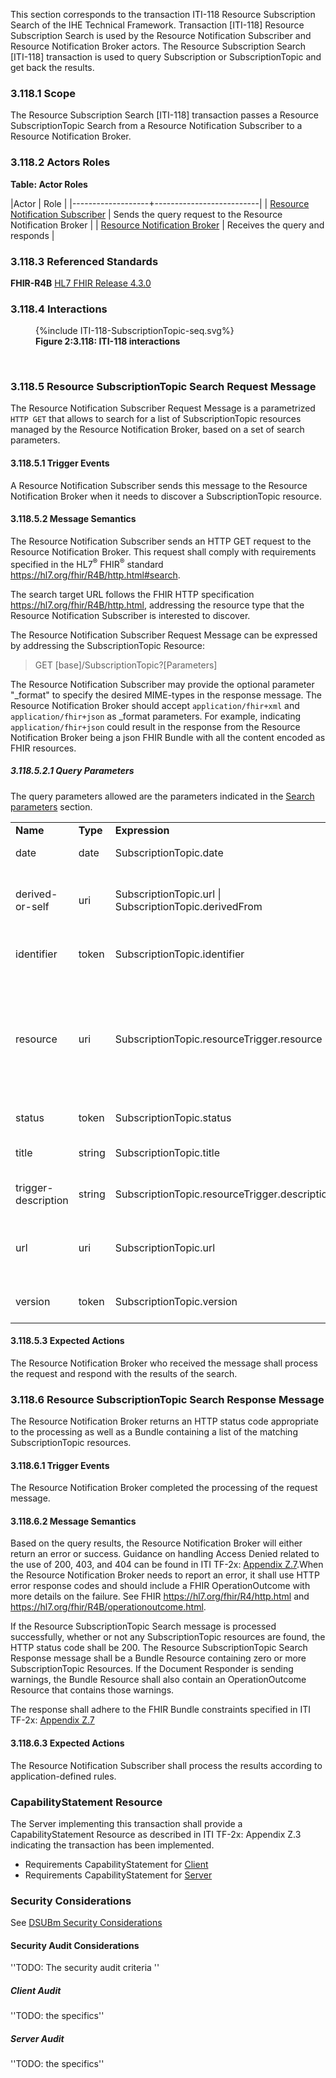 This section corresponds to the transaction ITI-118 Resource Subscription Search of the IHE Technical Framework. Transaction [ITI-118] Resource Subscription Search is used by the Resource Notification Subscriber and Resource Notification Broker actors. The Resource Subscription Search [ITI-118] transaction is used to query Subscription or SubscriptionTopic and get back the results.

### 3.118.1 Scope

The Resource Subscription Search [ITI-118] transaction passes a Resource SubscriptionTopic Search from a Resource Notification Subscriber to a Resource Notification Broker.

### 3.118.2 Actors Roles

**Table: Actor Roles**

|Actor | Role |
|-------------------+--------------------------|
| [Resource Notification Subscriber](volume-1.html#subscriber)     | Sends the query request to the Resource Notification Broker |
| [Resource Notification Broker](volume-1.html#broker) | Receives the query and responds |

### 3.118.3 Referenced Standards

**FHIR-R4B** [HL7 FHIR Release 4.3.0](https://www.hl7.org/FHIR/R4B)

### 3.118.4 Interactions

<figure>
{%include ITI-118-SubscriptionTopic-seq.svg%}
<figcaption><b>Figure 2:3.118: ITI-118 interactions</b></figcaption>
</figure>
<br clear="all">

### 3.118.5 Resource SubscriptionTopic Search Request Message
The Resource Notification Subscriber Request Message is a parametrized `HTTP GET` that allows to search for a list of SubscriptionTopic resources managed by the Resource Notification Broker, based on a set of search parameters.

#### 3.118.5.1 Trigger Events

A Resource Notification Subscriber sends this message to the Resource Notification Broker when it needs to discover a SubscriptionTopic resource.  

#### 3.118.5.2 Message Semantics

The Resource Notification Subscriber sends an HTTP GET request to the Resource Notification Broker. This request shall comply with requirements specified in the HL7<sup>®</sup>
FHIR<sup>®</sup> standard <https://hl7.org/fhir/R4B/http.html#search>.

The search target URL follows the FHIR HTTP specification <https://hl7.org/fhir/R4B/http.html>, addressing the resource type that the Resource Notification Subscriber is interested to discover. 

The Resource Notification Subscriber Request Message can be expressed by addressing the  SubscriptionTopic Resource:

> GET \[base\]/SubscriptionTopic?\[Parameters\]

The Resource Notification Subscriber may provide the optional parameter "_format" to specify the desired MIME-types in the response message. The Resource Notification Broker should accept `application/fhir+xml` and `application/fhir+json` as _format parameters.  For example, indicating `application/fhir+json` could result in the response from the Resource Notification Broker being a json FHIR Bundle with all the content encoded as FHIR resources.

##### 3.118.5.2.1 Query Parameters
The query parameters allowed are the parameters indicated in the [Search parameters](https://hl7.org/fhir/R4B/subscriptionTopic.html#search) section.  

<table class="list">
   <tbody>
      <tr>
         <td>
            <b>Name</b>
         </td>
         <td>
            <b>Type</b>
         </td>
         <td>
            <b>Expression</b>
         </td>
         <td>
            <b>Description</b>
         </td>
      </tr>
      <tr>
         <td>date</td>
         <td>
            <a>date</a>
         </td>
         <td>SubscriptionTopic.date</td>
         <td>Date status first applied</td>
      </tr>
      <tr>
         <td>derived-or-self</td>
         <td>
            <a>uri</a>
         </td>
         <td>SubscriptionTopic.url | SubscriptionTopic.derivedFrom</td>
         <td>A server-defined search that matches either the URL or derivedFrom</td>
      </tr>
      <tr>
         <td>identifier</td>
         <td>
            <a>token</a>
         </td>
         <td>SubscriptionTopic.identifier</td>
         <td>Business Identifier for SubscriptionTopic</td>
      </tr>
      <tr>
         <td>resource</td>
         <td>
            <a>uri</a>
         </td>
         <td>SubscriptionTopic.resourceTrigger.resource</td>
         <td>Allowed Data type or Resource (a reference to definition) for this definition,
            searches resourceTrigger, eventTrigger, and notificationShape for matches.
         </td>
      </tr>
      <tr>
         <td>status</td>
         <td>
            <a>token</a>
         </td>
         <td>SubscriptionTopic.status</td>
         <td>draft | active | retired | unknown</td>
      </tr>
      <tr>
         <td>title</td>
         <td>
            <a>string</a>
         </td>
         <td>SubscriptionTopic.title</td>
         <td>Name for this SubscriptionTopic (Human friendly)</td>
      </tr>
      <tr>
         <td>trigger-description</td>
         <td>
            <a>string</a>
         </td>
         <td>SubscriptionTopic.resourceTrigger.description</td>
         <td>Text representation of the trigger</td>
      </tr>
      <tr>
         <td>url</td>
         <td>
            <a>uri</a>
         </td>
         <td>SubscriptionTopic.url</td>
         <td>Logical canonical URL to reference this SubscriptionTopic (globally unique)</td>
      </tr>
      <tr>
         <td>version</td>
         <td>
            <a>token</a>
         </td>
         <td>SubscriptionTopic.version</td>
         <td>Business version of the SubscriptionTopic</td>
      </tr>
   </tbody>
</table>

#### 3.118.5.3 Expected Actions

The Resource Notification Broker who received the message shall process the request and respond with the results of the search.

### 3.118.6 Resource SubscriptionTopic Search Response Message
The Resource Notification Broker returns an HTTP status code appropriate to the processing as well as a Bundle containing a list of the matching SubscriptionTopic resources.

#### 3.118.6.1 Trigger Events

The Resource Notification Broker completed the processing of the request message.

#### 3.118.6.2 Message Semantics

Based on the query results, the Resource Notification Broker will either return an error or success. Guidance on handling Access Denied related to the use of 200, 403, and 404 can be found in ITI TF-2x: [Appendix Z.7](https://profiles.ihe.net/ITI/TF/Volume2/ch-Z.html#z.7-guidance-on-access-denied-results).When the Resource Notification Broker needs to report an error, it shall use HTTP error response codes and should include a FHIR OperationOutcome with more details on the failure. See FHIR https://hl7.org/fhir/R4/http.html and https://hl7.org/fhir/R4B/operationoutcome.html.

If the Resource SubscriptionTopic Search message is processed successfully, whether or not any SubscriptionTopic resources are found, the HTTP status code shall be 200. The Resource SubscriptionTopic Search Response message shall be a Bundle Resource containing zero or more SubscriptionTopic Resources. If the Document Responder is sending warnings, the Bundle Resource shall also contain an OperationOutcome Resource that contains those warnings.

The response shall adhere to the FHIR Bundle constraints specified in ITI TF-2x: [Appendix Z.7](https://profiles.ihe.net/ITI/TF/Volume2/ch-Z.html#z.1-resource-bundles)

#### 3.118.6.3 Expected Actions

The Resource Notification Subscriber shall process the results according to application-defined rules.

### CapabilityStatement Resource

The Server implementing this transaction shall provide a CapabilityStatement Resource as described in ITI TF-2x: Appendix Z.3 indicating the transaction has been implemented. 
* Requirements CapabilityStatement for [Client](CapabilityStatement-IHE.ToDo.client.html)
* Requirements CapabilityStatement for [Server](CapabilityStatement-IHE.ToDo.server.html)

### Security Considerations

See [DSUBm Security Considerations](volume-1.html#security-considerations)

#### Security Audit Considerations

''TODO: The security audit criteria ''

##### Client Audit 

''TODO: the specifics''

##### Server Audit 

''TODO: the specifics''
